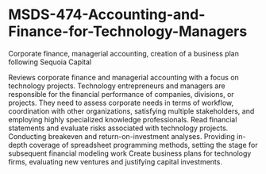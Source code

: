 # MSDS-474-Accounting-and-Finance-for-Technology-Managers
Corporate finance, managerial accounting, creation of a business plan following Sequoia Capital


Reviews corporate finance and managerial accounting with a focus on technology projects.
Technology entrepreneurs and managers are responsible for the financial performance of companies, divisions, or projects.
They need to assess corporate needs in terms of workflow, coordination with other organizations, satisfying multiple stakeholders, 
and employing highly specialized knowledge professionals. Read financial statements and evaluate risks associated with technology projects.
Conducting breakeven and return-on-investment analyses. Providing in-depth coverage of spreadsheet programming methods, setting the stage for subsequent financial modeling work
Create business plans for technology firms, evaluating new ventures and justifying capital investments.
